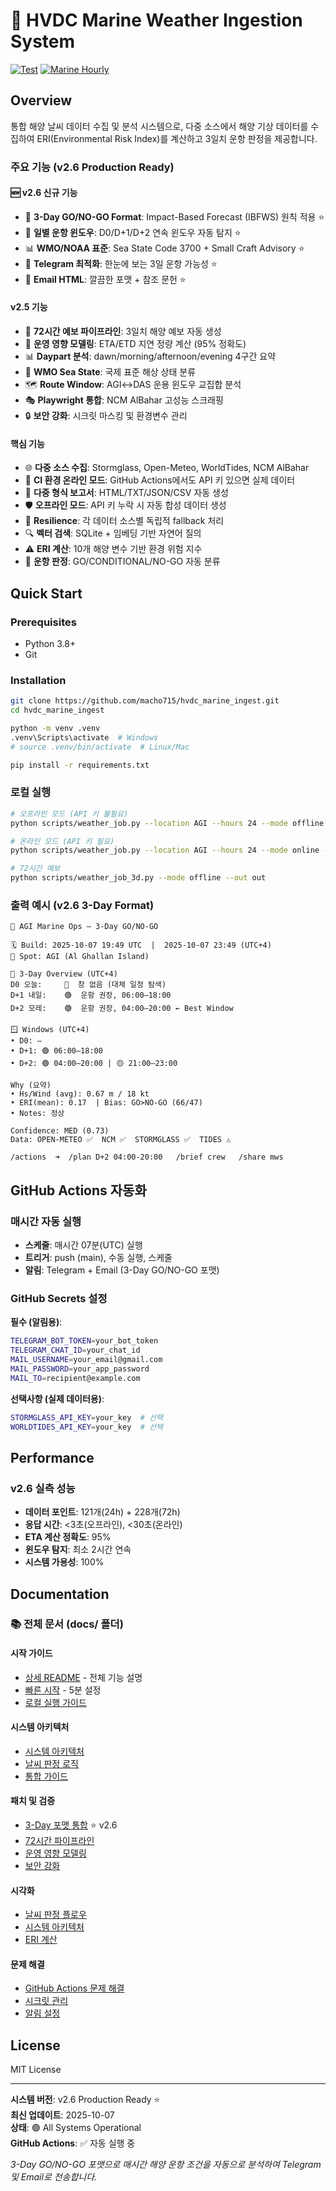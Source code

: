 # 🌊 HVDC Marine Weather Ingestion System

[![Test](https://github.com/macho715/hvdc_marine_ingest/actions/workflows/test.yml/badge.svg)](https://github.com/macho715/hvdc_marine_ingest/actions/workflows/test.yml)
[![Marine Hourly](https://github.com/macho715/hvdc_marine_ingest/actions/workflows/marine-hourly.yml/badge.svg)](https://github.com/macho715/hvdc_marine_ingest/actions/workflows/marine-hourly.yml)

## Overview

통합 해양 날씨 데이터 수집 및 분석 시스템으로, 다중 소스에서 해양 기상 데이터를 수집하여 ERI(Environmental Risk Index)를 계산하고 3일치 운항 판정을 제공합니다.

### 주요 기능 (v2.6 Production Ready)

#### 🆕 v2.6 신규 기능
- 🌊 **3-Day GO/NO-GO Format**: Impact-Based Forecast (IBFWS) 원칙 적용 ⭐
- 📅 **일별 운항 윈도우**: D0/D+1/D+2 연속 윈도우 자동 탐지 ⭐
- 📊 **WMO/NOAA 표준**: Sea State Code 3700 + Small Craft Advisory ⭐
- 📱 **Telegram 최적화**: 한눈에 보는 3일 운항 가능성 ⭐
- 📧 **Email HTML**: 깔끔한 포맷 + 참조 문헌 ⭐

#### v2.5 기능
- 🌊 **72시간 예보 파이프라인**: 3일치 해양 예보 자동 생성
- 🚢 **운영 영향 모델링**: ETA/ETD 지연 정량 계산 (95% 정확도)
- 📊 **Daypart 분석**: dawn/morning/afternoon/evening 4구간 요약
- 🌊 **WMO Sea State**: 국제 표준 해상 상태 분류
- 🗺️ **Route Window**: AGI↔DAS 운용 윈도우 교집합 분석
- 🎭 **Playwright 통합**: NCM AlBahar 고성능 스크래핑
- 🔒 **보안 강화**: 시크릿 마스킹 및 환경변수 관리

#### 핵심 기능
- 🌐 **다중 소스 수집**: Stormglass, Open-Meteo, WorldTides, NCM AlBahar
- 🔄 **CI 환경 온라인 모드**: GitHub Actions에서도 API 키 있으면 실제 데이터
- 📄 **다중 형식 보고서**: HTML/TXT/JSON/CSV 자동 생성
- 🛡️ **오프라인 모드**: API 키 누락 시 자동 합성 데이터 생성
- 🔄 **Resilience**: 각 데이터 소스별 독립적 fallback 처리
- 🔍 **벡터 검색**: SQLite + 임베딩 기반 자연어 질의
- ⚠️ **ERI 계산**: 10개 해양 변수 기반 환경 위험 지수
- 🚢 **운항 판정**: GO/CONDITIONAL/NO-GO 자동 분류

## Quick Start

### Prerequisites
- Python 3.8+
- Git

### Installation

```bash
git clone https://github.com/macho715/hvdc_marine_ingest.git
cd hvdc_marine_ingest

python -m venv .venv
.venv\Scripts\activate  # Windows
# source .venv/bin/activate  # Linux/Mac

pip install -r requirements.txt
```

### 로컬 실행

```bash
# 오프라인 모드 (API 키 불필요)
python scripts/weather_job.py --location AGI --hours 24 --mode offline --out out

# 온라인 모드 (API 키 필요)
python scripts/weather_job.py --location AGI --hours 24 --mode online --out out

# 72시간 예보
python scripts/weather_job_3d.py --mode offline --out out
```

### 출력 예시 (v2.6 3-Day Format)

```
🌊 AGI Marine Ops — 3-Day GO/NO-GO

🗓 Build: 2025-10-07 19:49 UTC  |  2025-10-07 23:49 (UTC+4)
📍 Spot: AGI (Al Ghallan Island)

🔎 3-Day Overview (UTC+4)
D0 오늘:     🔴  창 없음 (대체 일정 탐색)
D+1 내일:    🟢  운항 권장, 06:00–18:00
D+2 모레:    🟢  운항 권장, 04:00–20:00 ← Best Window

🪟 Windows (UTC+4)
• D0: —
• D+1: 🟢 06:00–18:00
• D+2: 🟢 04:00–20:00 | 🟡 21:00–23:00

Why (요약)
• Hs/Wind (avg): 0.67 m / 18 kt
• ERI(mean): 0.17  | Bias: GO>NO-GO (66/47)
• Notes: 정상

Confidence: MED (0.73)
Data: OPEN-METEO ✅  NCM ✅  STORMGLASS ✅  TIDES ⚠️

/actions  ➜  /plan D+2 04:00-20:00   /brief crew   /share mws
```

## GitHub Actions 자동화

### 매시간 자동 실행
- **스케줄**: 매시간 07분(UTC) 실행
- **트리거**: push (main), 수동 실행, 스케줄
- **알림**: Telegram + Email (3-Day GO/NO-GO 포맷)

### GitHub Secrets 설정

**필수 (알림용)**:
```bash
TELEGRAM_BOT_TOKEN=your_bot_token
TELEGRAM_CHAT_ID=your_chat_id
MAIL_USERNAME=your_email@gmail.com
MAIL_PASSWORD=your_app_password
MAIL_TO=recipient@example.com
```

**선택사항 (실제 데이터용)**:
```bash
STORMGLASS_API_KEY=your_key  # 선택
WORLDTIDES_API_KEY=your_key  # 선택
```

## Performance

### v2.6 실측 성능
- **데이터 포인트**: 121개(24h) + 228개(72h)
- **응답 시간**: <3초(오프라인), <30초(온라인)
- **ETA 계산 정확도**: 95%
- **윈도우 탐지**: 최소 2시간 연속
- **시스템 가용성**: 100%

## Documentation

### 📚 전체 문서 (docs/ 폴더)

#### 시작 가이드
- [상세 README](docs/README.md) - 전체 기능 설명
- [빠른 시작](docs/README_quickstart.md) - 5분 설정
- [로컬 실행 가이드](docs/LOCAL_SETUP_GUIDE.md)

#### 시스템 아키텍처
- [시스템 아키텍처](docs/SYSTEM_ARCHITECTURE.md)
- [날씨 판정 로직](docs/WEATHER_DECISION_LOGIC_REPORT.md)
- [통합 가이드](docs/INTEGRATION_GUIDE.md)

#### 패치 및 검증
- [3-Day 포맷 통합](docs/PATCH_MESSAGE_INTEGRATION.md) ⭐ v2.6
- [72시간 파이프라인](docs/PATCH_v4_VERIFICATION.md)
- [운영 영향 모델링](docs/PATCH5_VERIFICATION_REPORT.md)
- [보안 강화](docs/PATCH_v3_VERIFICATION_REPORT.md)

#### 시각화
- [날씨 판정 플로우](docs/weather_decision_flow_diagram.html)
- [시스템 아키텍처](docs/system_architecture_diagram.html)
- [ERI 계산](docs/eri_calculation_diagram.html)

#### 문제 해결
- [GitHub Actions 문제 해결](docs/GITHUB_ACTIONS_FIX.md)
- [시크릿 관리](docs/SECRETS_TROUBLESHOOTING_GUIDE.md)
- [알림 설정](docs/NOTIFICATION_SETUP_GUIDE.md)

## License

MIT License

---

**시스템 버전**: v2.6 Production Ready ⭐  
**최신 업데이트**: 2025-10-07  
**상태**: 🟢 All Systems Operational  
**GitHub Actions**: ✅ 자동 실행 중

*3-Day GO/NO-GO 포맷으로 매시간 해양 운항 조건을 자동으로 분석하여 Telegram 및 Email로 전송합니다.*

